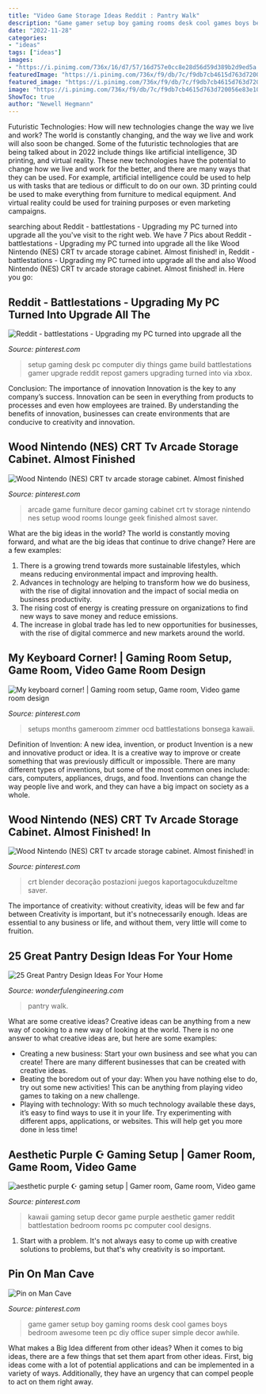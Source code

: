 ```yaml
---
title: "Video Game Storage Ideas Reddit : Pantry Walk"
description: "Game gamer setup boy gaming rooms desk cool games boys bedroom awesome teen pc diy office super simple decor awhile"
date: "2022-11-28"
categories:
- "ideas"
tags: ["ideas"]
images:
- "https://i.pinimg.com/736x/16/d7/57/16d757e0cc8e28d56d59d389b2d9ed5a.jpg"
featuredImage: "https://i.pinimg.com/736x/f9/db/7c/f9db7cb4615d763d720056e83e106347.jpg"
featured_image: "https://i.pinimg.com/736x/f9/db/7c/f9db7cb4615d763d720056e83e106347.jpg"
image: "https://i.pinimg.com/736x/f9/db/7c/f9db7cb4615d763d720056e83e106347.jpg"
ShowToc: true
author: "Newell Hegmann"
---
```



Futuristic Technologies: How will new technologies change the way we live and work?
The world is constantly changing, and the way we live and work will also soon be changed. Some of the futuristic technologies that are being talked about in 2022 include things like artificial intelligence, 3D printing, and virtual reality. These new technologies have the potential to change how we live and work for the better, and there are many ways that they can be used. For example, artificial intelligence could be used to help us with tasks that are tedious or difficult to do on our own. 3D printing could be used to make everything from furniture to medical equipment. And virtual reality could be used for training purposes or even marketing campaigns.

	

		
searching about Reddit - battlestations - Upgrading my PC turned into upgrade all the you've visit to the right web. We have 7 Pics about Reddit - battlestations - Upgrading my PC turned into upgrade all the like Wood Nintendo (NES) CRT tv arcade storage cabinet. Almost finished! in, Reddit - battlestations - Upgrading my PC turned into upgrade all the and also Wood Nintendo (NES) CRT tv arcade storage cabinet. Almost finished! in. Here you go:
		
    
## Reddit - Battlestations - Upgrading My PC Turned Into Upgrade All The

<img loading=lazy src="https://i.pinimg.com/736x/f9/db/7c/f9db7cb4615d763d720056e83e106347.jpg" onerror="this.onerror=null;this.src='https://tse2.mm.bing.net/th?id=OIP.-sCA_rlujPYalbsrzWocOAHaJ3&amp;pid=15.1';" alt="Reddit - battlestations - Upgrading my PC turned into upgrade all the">

_Source: pinterest.com_

>setup gaming desk pc computer diy things game build battlestations gamer upgrade reddit repost gamers upgrading turned into via xbox. 

	

Conclusion: The importance of innovation
Innovation is the key to any company’s success. Innovation can be seen in everything from products to processes and even how employees are trained. By understanding the benefits of innovation, businesses can create environments that are conducive to creativity and innovation.

    
## Wood Nintendo (NES) CRT Tv Arcade Storage Cabinet. Almost Finished

<img loading=lazy src="https://i.pinimg.com/originals/79/8b/a3/798ba38b78118ad14c7c13e1b7b5e887.jpg" onerror="this.onerror=null;this.src='https://tse2.mm.bing.net/th?id=OIP.HE_k3LxByKp_CMUeQVL1ewHaJ4&amp;pid=15.1';" alt="Wood Nintendo (NES) CRT tv arcade storage cabinet. Almost finished">

_Source: pinterest.com_

>arcade game furniture decor gaming cabinet crt tv storage nintendo nes setup wood rooms lounge geek finished almost saver. 

	

What are the big ideas in the world?
The world is constantly moving forward, and what are the big ideas that continue to drive change? Here are a few examples: 
1. There is a growing trend towards more sustainable lifestyles, which means reducing environmental impact and improving health. 
2. Advances in technology are helping to transform how we do business, with the rise of digital innovation and the impact of social media on business productivity. 
3. The rising cost of energy is creating pressure on organizations to find new ways to save money and reduce emissions. 
4. The increase in global trade has led to new opportunities for businesses, with the rise of digital commerce and new markets around the world.

    
## My Keyboard Corner! | Gaming Room Setup, Game Room, Video Game Room Design

<img loading=lazy src="https://i.pinimg.com/originals/73/b7/1b/73b71b5425756252e33083ae9e0c6865.jpg" onerror="this.onerror=null;this.src='https://tse3.mm.bing.net/th?id=OIP.AOUGqLJSe933dwxYgcRm5wHaJ4&amp;pid=15.1';" alt="My keyboard corner! | Gaming room setup, Game room, Video game room design">

_Source: pinterest.com_

>setups months gameroom zimmer ocd battlestations bonsega kawaii. 

	

Definition of Invention: A new idea, invention, or product
Invention is a new and innovative product or idea. It is a creative way to improve or create something that was previously difficult or impossible. There are many different types of inventions, but some of the most common ones include: cars, computers, appliances, drugs, and food. Inventions can change the way people live and work, and they can have a big impact on society as a whole.

    
## Wood Nintendo (NES) CRT Tv Arcade Storage Cabinet. Almost Finished! In

<img loading=lazy src="https://i.pinimg.com/736x/79/8b/a3/798ba38b78118ad14c7c13e1b7b5e887.jpg" onerror="this.onerror=null;this.src='https://tse2.mm.bing.net/th?id=OIP.OCIeuYN5uxUVjm0m4JxxIwHaJ3&amp;pid=15.1';" alt="Wood Nintendo (NES) CRT tv arcade storage cabinet. Almost finished! in">

_Source: pinterest.com_

>crt blender decoração postazioni juegos kaportagocukduzeltme saver. 

	

The importance of creativity: without creativity, ideas will be few and far between
Creativity is important, but it's notnecessarily enough. Ideas are essential to any business or life, and without them, very little will come to fruition.

    
## 25 Great Pantry Design Ideas For Your Home

<img loading=lazy src="http://wonderfulengineering.com/wp-content/uploads/2014/09/25-walk-in-pantry-ideas-24.jpg" onerror="this.onerror=null;this.src='https://tse3.mm.bing.net/th?id=OIP.6hYUTbM6SY6aIg_fBbpsNAHaLJ&amp;pid=15.1';" alt="25 Great Pantry Design Ideas For Your Home">

_Source: wonderfulengineering.com_

>pantry walk. 

	

What are some creative ideas?
Creative ideas can be anything from a new way of cooking to a new way of looking at the world. There is no one answer to what creative ideas are, but here are some examples: 
- Creating a new business: Start your own business and see what you can create! There are many different businesses that can be created with creative ideas.
- Beating the boredom out of your day: When you have nothing else to do, try out some new activities! This can be anything from playing video games to taking on a new challenge.
- Playing with technology: With so much technology available these days, it’s easy to find ways to use it in your life. Try experimenting with different apps, applications, or websites. This will help get you more done in less time!

    
## Aesthetic Purple ☪️ Gaming Setup | Gamer Room, Game Room, Video Game

<img loading=lazy src="https://i.pinimg.com/736x/e0/ad/6a/e0ad6ab7e4970ec424dec8ab4003d44a.jpg" onerror="this.onerror=null;this.src='https://tse4.mm.bing.net/th?id=OIP.1PX_bf4qhBhcPgP1aiye8QHaLT&amp;pid=15.1';" alt="aesthetic purple ☪️ gaming setup | Gamer room, Game room, Video game">

_Source: pinterest.com_

>kawaii gaming setup decor game purple aesthetic gamer reddit battlestation bedroom rooms pc computer cool designs. 

	

1. Start with a problem. It's not always easy to come up with creative solutions to problems, but that's why creativity is so important.

    
## Pin On Man Cave

<img loading=lazy src="https://i.pinimg.com/736x/16/d7/57/16d757e0cc8e28d56d59d389b2d9ed5a.jpg" onerror="this.onerror=null;this.src='https://tse4.mm.bing.net/th?id=OIP.IYZT2ZHEOg6B4yW-m5B9PgHaJ4&amp;pid=15.1';" alt="Pin on Man Cave">

_Source: pinterest.com_

>game gamer setup boy gaming rooms desk cool games boys bedroom awesome teen pc diy office super simple decor awhile. 

	

What makes a Big Idea different from other ideas?
When it comes to big ideas, there are a few things that set them apart from other ideas. First, big ideas come with a lot of potential applications and can be implemented in a variety of ways. Additionally, they have an urgency that can compel people to act on them right away.

